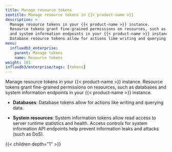 ```yaml
---
title: Manage resource tokens
seotitle: Manage resource tokens in {{< product-name >}} 
description: >
  Manage resource tokens in your {{< product-name >}} instance.
  Resource tokens grant fine-grained permissions on resources, such as databases
  and system information endpoints in your {{< product-name >}} instance.
  Database resource tokens allow for actions like writing and querying data.
menu:
  influxdb3_enterprise:
    parent: Manage tokens
    name: Resource tokens
weight: 101
influxdb3/enterprise/tags: [tokens]
---
```


Manage resource tokens in your {{< product-name >}} instance.
Resource tokens grant fine-grained permissions on resources, such as databases
and system information endpoints in your {{< product-name >}} instance.
  
- **Databases**: Database tokens allow for actions like writing and querying data.

- **System resources**: System information tokens allow read access to server runtime statistics and health.
  Access controls for system information API endpoints help prevent information leaks and attacks (such as DoS).

{{< children depth="1" >}}

